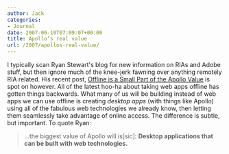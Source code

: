 ```yaml
---
author: Jack
categories:
- Journal
date: 2007-06-10T07:09:07+00:00
title: Apollo’s real value
url: /2007/apollos-real-value/
---
```


I typically scan Ryan Stewart's blog for new information on RIAs and Adobe stuff, but then ignore much of the knee-jerk fawning over anything remotely RIA related. His recent post, [Offline is a Small Part of the Apollo Value][1] is spot on however. All of the latest hoo-ha about taking web apps offline has gotten things backwards. What many of us will be building instead of web apps we can use offline is creating _desktop apps_ (with things like Apollo) using all of the fabulous web technologies we already know, then letting them seamlessly take advantage of online access. The difference is subtle, but important. To quote Ryan: 

> &#8230;the biggest value of Apollo will is[sic]: **Desktop applications that can be built with web technologies.**

 [1]: http://blog.digitalbackcountry.com/?p=871